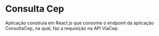 # Consulta Cep

Aplicação construia em React.js que consome o endpoint da aplicação ConsultaCep, na qual, faz a requisição na API ViaCep.